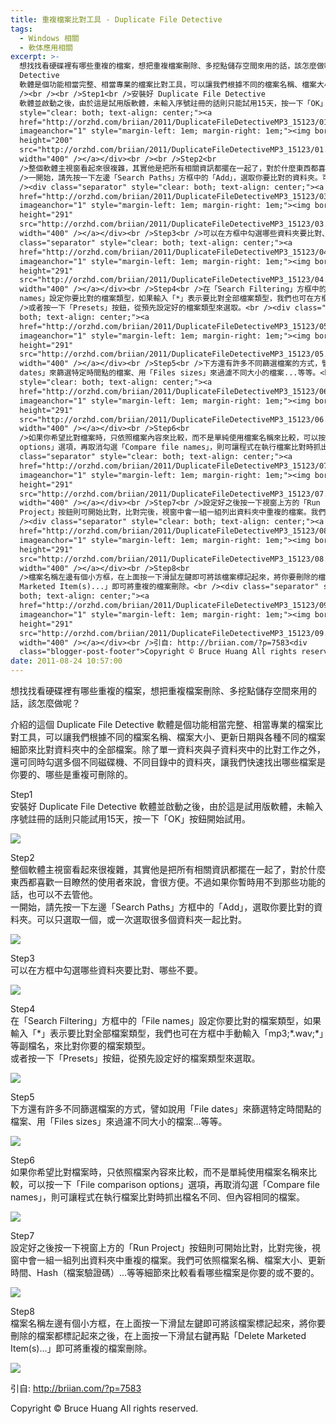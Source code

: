 ```yaml
---
title: 重複檔案比對工具 - Duplicate File Detective
tags:
  - Windows 相關
  - 軟体應用相關
excerpt: >-
  想找找看硬碟裡有哪些重複的檔案，想把重複檔案刪除、多挖點儲存空間來用的話，該怎麼做呢？<br /><br />介紹的這個 Duplicate File
  Detective 
  軟體是個功能相當完整、相當專業的檔案比對工具，可以讓我們根據不同的檔案名稱、檔案大小、更新日期與各種不同的檔案細節來比對資料夾中的全部檔案。除了單一資料夾與子資料夾中的比對工作之外，還可同時勾選多個不同磁碟機、不同目錄中的資料夾，讓我們快速找出哪些檔案是你要的、哪些是重複可刪除的。<br
  /><br /><br />Step1<br />安裝好 Duplicate File Detective
  軟體並啟動之後，由於這是試用版軟體，未輸入序號註冊的話則只能試用15天，按一下「OK」按鈕開始試用。<br /><div class="separator"
  style="clear: both; text-align: center;"><a
  href="http://orzhd.com/briian/2011/DuplicateFileDetectiveMP3_15123/01.png"
  imageanchor="1" style="margin-left: 1em; margin-right: 1em;"><img border="0"
  height="200"
  src="http://orzhd.com/briian/2011/DuplicateFileDetectiveMP3_15123/01.png"
  width="400" /></a></div><br /><br />Step2<br
  />整個軟體主視窗看起來很複雜，其實他是把所有相關資訊都擺在一起了，對於什麼東西都喜歡一目瞭然的使用者來說，會很方便。不過如果你暫時用不到那些功能的話，也可以不去管他。<br
  />一開始，請先按一下左邊「Search Paths」方框中的「Add」，選取你要比對的資料夾。可以只選取一個，或一次選取很多個資料夾一起比對。<br
  /><div class="separator" style="clear: both; text-align: center;"><a
  href="http://orzhd.com/briian/2011/DuplicateFileDetectiveMP3_15123/03.png"
  imageanchor="1" style="margin-left: 1em; margin-right: 1em;"><img border="0"
  height="291"
  src="http://orzhd.com/briian/2011/DuplicateFileDetectiveMP3_15123/03.png"
  width="400" /></a></div><br />Step3<br />可以在方框中勾選哪些資料夾要比對、哪些不要。<br /><div
  class="separator" style="clear: both; text-align: center;"><a
  href="http://orzhd.com/briian/2011/DuplicateFileDetectiveMP3_15123/04.png"
  imageanchor="1" style="margin-left: 1em; margin-right: 1em;"><img border="0"
  height="291"
  src="http://orzhd.com/briian/2011/DuplicateFileDetectiveMP3_15123/04.png"
  width="400" /></a></div><br />Step4<br />在「Search Filtering」方框中的「File
  names」設定你要比對的檔案類型，如果輸入「*」表示要比對全部檔案類型，我們也可在方框中手動輸入「mp3;*.wav;*」等副檔名，來比對你要的檔案類型。<br
  />或者按一下「Presets」按鈕，從預先設定好的檔案類型來選取。<br /><div class="separator" style="clear:
  both; text-align: center;"><a
  href="http://orzhd.com/briian/2011/DuplicateFileDetectiveMP3_15123/05.png"
  imageanchor="1" style="margin-left: 1em; margin-right: 1em;"><img border="0"
  height="291"
  src="http://orzhd.com/briian/2011/DuplicateFileDetectiveMP3_15123/05.png"
  width="400" /></a></div><br />Step5<br />下方還有許多不同篩選檔案的方式，譬如說用「File
  dates」來篩選特定時間點的檔案、用「Files sizes」來過濾不同大小的檔案...等等。<br /><div class="separator"
  style="clear: both; text-align: center;"><a
  href="http://orzhd.com/briian/2011/DuplicateFileDetectiveMP3_15123/06.png"
  imageanchor="1" style="margin-left: 1em; margin-right: 1em;"><img border="0"
  height="291"
  src="http://orzhd.com/briian/2011/DuplicateFileDetectiveMP3_15123/06.png"
  width="400" /></a></div><br />Step6<br
  />如果你希望比對檔案時，只依照檔案內容來比較，而不是單純使用檔案名稱來比較，可以按一下「File comparison
  options」選項，再取消勾選「Compare file names」，則可讓程式在執行檔案比對時抓出檔名不同、但內容相同的檔案。<br /><div
  class="separator" style="clear: both; text-align: center;"><a
  href="http://orzhd.com/briian/2011/DuplicateFileDetectiveMP3_15123/07.png"
  imageanchor="1" style="margin-left: 1em; margin-right: 1em;"><img border="0"
  height="291"
  src="http://orzhd.com/briian/2011/DuplicateFileDetectiveMP3_15123/07.png"
  width="400" /></a></div><br />Step7<br />設定好之後按一下視窗上方的「Run
  Project」按鈕則可開始比對，比對完後，視窗中會一組一組列出資料夾中重複的檔案。我們可依照檔案名稱、檔案大小、更新時間、Hash（檔案驗證碼）...等等細節來比較看看哪些檔案是你要的或不要的。<br
  /><div class="separator" style="clear: both; text-align: center;"><a
  href="http://orzhd.com/briian/2011/DuplicateFileDetectiveMP3_15123/08.png"
  imageanchor="1" style="margin-left: 1em; margin-right: 1em;"><img border="0"
  height="291"
  src="http://orzhd.com/briian/2011/DuplicateFileDetectiveMP3_15123/08.png"
  width="400" /></a></div><br />Step8<br
  />檔案名稱左邊有個小方框，在上面按一下滑鼠左鍵即可將該檔案標記起來，將你要刪除的檔案都標記起來之後，在上面按一下滑鼠右鍵再點「Delete
  Marketed Item(s)...」即可將重複的檔案刪除。<br /><div class="separator" style="clear:
  both; text-align: center;"><a
  href="http://orzhd.com/briian/2011/DuplicateFileDetectiveMP3_15123/09.png"
  imageanchor="1" style="margin-left: 1em; margin-right: 1em;"><img border="0"
  height="291"
  src="http://orzhd.com/briian/2011/DuplicateFileDetectiveMP3_15123/09.png"
  width="400" /></a></div><br />引自: http://briian.com/?p=7583<div
  class="blogger-post-footer">Copyright © Bruce Huang All rights reserved.</div>
date: 2011-08-24 10:57:00
---
```


想找找看硬碟裡有哪些重複的檔案，想把重複檔案刪除、多挖點儲存空間來用的話，該怎麼做呢？  
  
介紹的這個 Duplicate File Detective 軟體是個功能相當完整、相當專業的檔案比對工具，可以讓我們根據不同的檔案名稱、檔案大小、更新日期與各種不同的檔案細節來比對資料夾中的全部檔案。除了單一資料夾與子資料夾中的比對工作之外，還可同時勾選多個不同磁碟機、不同目錄中的資料夾，讓我們快速找出哪些檔案是你要的、哪些是重複可刪除的。  
  
  
Step1  
安裝好 Duplicate File Detective 軟體並啟動之後，由於這是試用版軟體，未輸入序號註冊的話則只能試用15天，按一下「OK」按鈕開始試用。  

[![](http://orzhd.com/briian/2011/DuplicateFileDetectiveMP3_15123/01.png)](http://orzhd.com/briian/2011/DuplicateFileDetectiveMP3_15123/01.png)

  
  
Step2  
整個軟體主視窗看起來很複雜，其實他是把所有相關資訊都擺在一起了，對於什麼東西都喜歡一目瞭然的使用者來說，會很方便。不過如果你暫時用不到那些功能的話，也可以不去管他。  
一開始，請先按一下左邊「Search Paths」方框中的「Add」，選取你要比對的資料夾。可以只選取一個，或一次選取很多個資料夾一起比對。  

[![](http://orzhd.com/briian/2011/DuplicateFileDetectiveMP3_15123/03.png)](http://orzhd.com/briian/2011/DuplicateFileDetectiveMP3_15123/03.png)

  
Step3  
可以在方框中勾選哪些資料夾要比對、哪些不要。  

[![](http://orzhd.com/briian/2011/DuplicateFileDetectiveMP3_15123/04.png)](http://orzhd.com/briian/2011/DuplicateFileDetectiveMP3_15123/04.png)

  
Step4  
在「Search Filtering」方框中的「File names」設定你要比對的檔案類型，如果輸入「\*」表示要比對全部檔案類型，我們也可在方框中手動輸入「mp3;\*.wav;\*」等副檔名，來比對你要的檔案類型。  
或者按一下「Presets」按鈕，從預先設定好的檔案類型來選取。  

[![](http://orzhd.com/briian/2011/DuplicateFileDetectiveMP3_15123/05.png)](http://orzhd.com/briian/2011/DuplicateFileDetectiveMP3_15123/05.png)

  
Step5  
下方還有許多不同篩選檔案的方式，譬如說用「File dates」來篩選特定時間點的檔案、用「Files sizes」來過濾不同大小的檔案...等等。  

[![](http://orzhd.com/briian/2011/DuplicateFileDetectiveMP3_15123/06.png)](http://orzhd.com/briian/2011/DuplicateFileDetectiveMP3_15123/06.png)

  
Step6  
如果你希望比對檔案時，只依照檔案內容來比較，而不是單純使用檔案名稱來比較，可以按一下「File comparison options」選項，再取消勾選「Compare file names」，則可讓程式在執行檔案比對時抓出檔名不同、但內容相同的檔案。  

[![](http://orzhd.com/briian/2011/DuplicateFileDetectiveMP3_15123/07.png)](http://orzhd.com/briian/2011/DuplicateFileDetectiveMP3_15123/07.png)

  
Step7  
設定好之後按一下視窗上方的「Run Project」按鈕則可開始比對，比對完後，視窗中會一組一組列出資料夾中重複的檔案。我們可依照檔案名稱、檔案大小、更新時間、Hash（檔案驗證碼）...等等細節來比較看看哪些檔案是你要的或不要的。  

[![](http://orzhd.com/briian/2011/DuplicateFileDetectiveMP3_15123/08.png)](http://orzhd.com/briian/2011/DuplicateFileDetectiveMP3_15123/08.png)

  
Step8  
檔案名稱左邊有個小方框，在上面按一下滑鼠左鍵即可將該檔案標記起來，將你要刪除的檔案都標記起來之後，在上面按一下滑鼠右鍵再點「Delete Marketed Item(s)...」即可將重複的檔案刪除。  

[![](http://orzhd.com/briian/2011/DuplicateFileDetectiveMP3_15123/09.png)](http://orzhd.com/briian/2011/DuplicateFileDetectiveMP3_15123/09.png)

  
引自: http://briian.com/?p=7583

Copyright © Bruce Huang All rights reserved.
<!-- more -->

